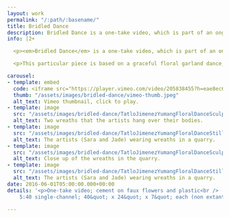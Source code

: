 ```yaml
---
layout: work
permalink: "/:path/:basename/"
title: Bridled Dance
description: Bridled Dance is a one-take video, which is part of an ongoing series. Within this series, we create choreography inspired by traditional Filipinx dances that involve objects.
info: |2+

  <p><em>Bridled Dance</em> is a one-take video, which is part of an ongoing series. Within this series, we create choreography inspired by traditional Filipinx dances that involve objects. The objects become performative sculptural props that are meant to hinder and inform our movements.</p>

  <p>This particular piece is based on a graceful floral garland dance, called "Bulaklakan", celebrated during May in the Philippines during a religious celebration. The objects are altered by making them primarily out of cement to challenge and weigh down our movements. The dance was further transformed in the rough terrain of the lava fields of Eugene, Oregon. We are exploring the implications of cultural traditions that are complicated in a post-colonial context. The dance is meant to confront cultural expectation and exploitation of how bodies perform in space.</p>

carousel:
- template: embed
  code: <iframe src="https://player.vimeo.com/video/205838455?h=eae8ec637c&title=0&byline=0&portrait=0" width="640" height="338" frameborder="0" allow="autoplay; fullscreen; picture-in-picture" allowfullscreen></iframe>
  thumb: "/assets/images/bridled-dance/vimeo-thumb.jpeg"
  alt_text: Vimeo thumbnail, click to play.
- template: image
  src: "/assets/images/bridled-dance/TatloJimenezYumangFloralDanceSculpture1.jpg"
  alt_text: Two wreaths that the artists hang over their bodies.
- template: image
  src: "/assets/images/bridled-dance/TatloJimenezYumangFloralDanceStill1.jpg"
  alt_text: The artists (Sara and Jade) wearing wreaths in a quarry.
- template: image
  src: "/assets/images/bridled-dance/TatloJimenezYumangFloralDanceSculpture2.jpg"
  alt_text: Close up of the wreaths in the quarry.
- template: image
  src: "/assets/images/bridled-dance/TatloJimenezYumangFloralDanceStill2.jpg"
  alt_text: The artists (Sara and Jade) wearing wreaths in a quarry.
date: 2016-06-01T05:00:00.000+00:00
details: '<p>One-take video; cement on faux flowers and plastic<br />
    5:40 single-channel; 40&quot; x 24&quot; x 7&quot; each (non extant)</p>'

---
```

